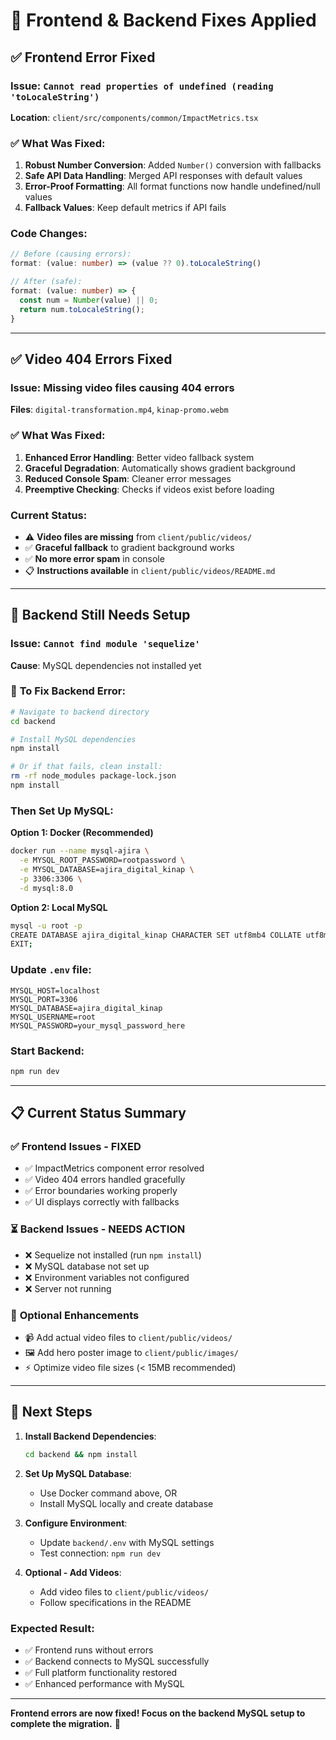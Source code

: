 # 🔧 Frontend & Backend Fixes Applied

## ✅ **Frontend Error Fixed**

### Issue: `Cannot read properties of undefined (reading 'toLocaleString')`
**Location**: `client/src/components/common/ImpactMetrics.tsx`

### ✅ **What Was Fixed:**
1. **Robust Number Conversion**: Added `Number()` conversion with fallbacks
2. **Safe API Data Handling**: Merged API responses with default values
3. **Error-Proof Formatting**: All format functions now handle undefined/null values
4. **Fallback Values**: Keep default metrics if API fails

### Code Changes:
```typescript
// Before (causing errors):
format: (value: number) => (value ?? 0).toLocaleString()

// After (safe):
format: (value: number) => {
  const num = Number(value) || 0;
  return num.toLocaleString();
}
```

---

## ✅ **Video 404 Errors Fixed**

### Issue: Missing video files causing 404 errors
**Files**: `digital-transformation.mp4`, `kinap-promo.webm`

### ✅ **What Was Fixed:**
1. **Enhanced Error Handling**: Better video fallback system
2. **Graceful Degradation**: Automatically shows gradient background
3. **Reduced Console Spam**: Cleaner error messages
4. **Preemptive Checking**: Checks if videos exist before loading

### Current Status:
- ⚠️ **Video files are missing** from `client/public/videos/`
- ✅ **Graceful fallback** to gradient background works
- ✅ **No more error spam** in console
- 📋 **Instructions available** in `client/public/videos/README.md`

---

## 🚨 **Backend Still Needs Setup**

### Issue: `Cannot find module 'sequelize'`
**Cause**: MySQL dependencies not installed yet

### 🔧 **To Fix Backend Error:**

```bash
# Navigate to backend directory
cd backend

# Install MySQL dependencies
npm install

# Or if that fails, clean install:
rm -rf node_modules package-lock.json
npm install
```

### Then Set Up MySQL:

**Option 1: Docker (Recommended)**
```bash
docker run --name mysql-ajira \
  -e MYSQL_ROOT_PASSWORD=rootpassword \
  -e MYSQL_DATABASE=ajira_digital_kinap \
  -p 3306:3306 \
  -d mysql:8.0
```

**Option 2: Local MySQL**
```bash
mysql -u root -p
CREATE DATABASE ajira_digital_kinap CHARACTER SET utf8mb4 COLLATE utf8mb4_unicode_ci;
EXIT;
```

### Update `.env` file:
```env
MYSQL_HOST=localhost
MYSQL_PORT=3306
MYSQL_DATABASE=ajira_digital_kinap
MYSQL_USERNAME=root
MYSQL_PASSWORD=your_mysql_password_here
```

### Start Backend:
```bash
npm run dev
```

---

## 📋 **Current Status Summary**

### ✅ **Frontend Issues - FIXED**
- ✅ ImpactMetrics component error resolved
- ✅ Video 404 errors handled gracefully
- ✅ Error boundaries working properly
- ✅ UI displays correctly with fallbacks

### ⏳ **Backend Issues - NEEDS ACTION**
- ❌ Sequelize not installed (run `npm install`)
- ❌ MySQL database not set up
- ❌ Environment variables not configured
- ❌ Server not running

### 📁 **Optional Enhancements**
- 📹 Add actual video files to `client/public/videos/`
- 🖼️ Add hero poster image to `client/public/images/`
- ⚡ Optimize video file sizes (< 15MB recommended)

---

## 🎯 **Next Steps**

1. **Install Backend Dependencies**:
   ```bash
   cd backend && npm install
   ```

2. **Set Up MySQL Database**:
   - Use Docker command above, OR
   - Install MySQL locally and create database

3. **Configure Environment**:
   - Update `backend/.env` with MySQL settings
   - Test connection: `npm run dev`

4. **Optional - Add Videos**:
   - Add video files to `client/public/videos/`
   - Follow specifications in the README

### Expected Result:
- ✅ Frontend runs without errors
- ✅ Backend connects to MySQL successfully  
- ✅ Full platform functionality restored
- ✅ Enhanced performance with MySQL

---

**Frontend errors are now fixed! Focus on the backend MySQL setup to complete the migration.** 🚀
